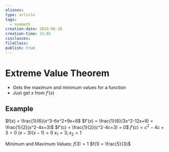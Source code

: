 ```yaml
---
aliases: 
type: article
tags:
  - nummeth
creation-date: 2024-06-26
creation-time: 21:01
cssclasses: 
fileClass: 
publish: true
---
```

# Extreme Value Theorem
- Gets the maximum and minimum values for a function
- Just get $x$ from $f'(x)$

## Example
$f(x) = \frac{1}{6}(x^3-6x^2+9x+6$
$f'(x) = \frac{1}{6}(3x^2-12x+9) = \frac{1}{2}(x^2-4x+3)$
$f'(c) = \frac{1}{2}(c^2-4c+3) = 0$
$f'(c) = c^2 -4c +3 = 0$
$(x-3)(x-1) = 0$
$x_1 = 3; x_2 = 1$

Minimum and Maximum Values:
$f(3) = 1$
$f(1) = \frac{5}{3}$

